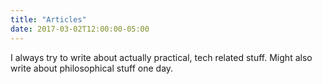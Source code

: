 ```yaml
---
title: "Articles"
date: 2017-03-02T12:00:00-05:00
---
```


I always try to write about actually practical, tech related stuff. Might also write about philosophical stuff one day.

